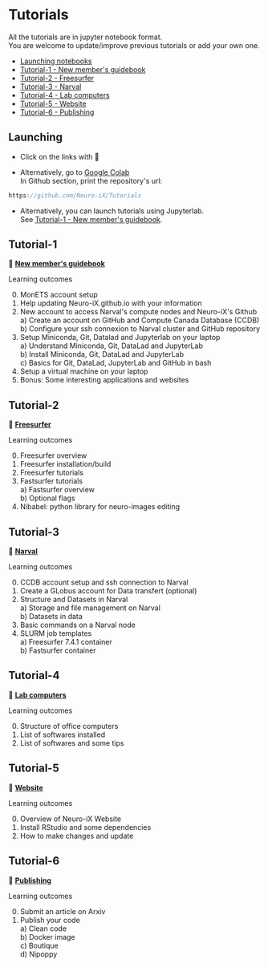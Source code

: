 # Tutorials

All the tutorials are in jupyter notebook format. \
You are welcome to update/improve previous tutorials or add your own one.

- [Launching notebooks](#Launching)
- [Tutorial-1 - New member's guidebook](#Tutorial-1)
- [Tutorial-2 - Freesurfer](#Tutorial-2)
- [Tutorial-3 - Narval](#Tutorial-3)
- [Tutorial-4 - Lab computers](#Tutorial-4)
- [Tutorial-5 - Website](#Tutorial-5)
- [Tutorial-6 - Publishing](#Tutorial-6)

## Launching

- Click on the links with :rocket:

- Alternatively, go to [Google Colab](https://colab.research.google.com) \
In Github section, print the repository's url:
```javascript
https://github.com/Neuro-iX/Tutorials
```

- Alternatively, you can launch tutorials using Jupyterlab. \
See [Tutorial-1 - New member's guidebook](#Tutorial-1).


## Tutorial-1

:rocket: [**New member's guidebook**](https://colab.research.google.com/github/Neuro-iX/Tutorials/blob/main/Tutorial_1_NewMember/Tutorial_1_NewMember.ipynb)

Learning outcomes

0. MonETS account setup
1. Help updating Neuro-iX.github.io with your information
2. New account to access Narval's compute nodes and Neuro-iX's Github \
  a) Create an account on GitHub and Compute Canada Database (CCDB) \
  b) Configure your ssh connexion to Narval cluster and GitHub repository 
4. Setup Miniconda, Git, Datalad and Jupyterlab on your laptop \
  a) Understand Miniconda, Git, DataLad and JupyterLab \
  b) Install Miniconda, Git, DataLad and JupyterLab \
  c) Basics for Git, DataLad, JupyterLab and GitHub in bash
5. Setup a virtual machine on your laptop
6. Bonus: Some interesting applications and websites

## Tutorial-2

:rocket: [**Freesurfer**](https://colab.research.google.com/github/Neuro-iX/Tutorials/blob/main/Tutorial_2_Freesurfer/Tutorial_2_Freesurfer.ipynb)

Learning outcomes

0. Freesurfer overview
1. Freesurfer installation/build
2. Freesurfer tutorials
3. Fastsurfer tutorials \
  a) Fastsurfer overview \
  b) Optional flags
4. Nibabel: python library for neuro-images editing

## Tutorial-3

:rocket: [**Narval**](https://colab.research.google.com/github/Neuro-iX/Tutorials/blob/main/Tutorial_3_Narval_CCDB/Tutorial_3_Narval.ipynb)

Learning outcomes

0. CCDB account setup and ssh connection to Narval
1. Create a GLobus account for Data transfert (optional)
2. Structure and Datasets in Narval \
    a) Storage and file management on Narval \
    b) Datasets in data
3. Basic commands on a Narval node
4. SLURM job templates \
  a) Freesurfer 7.4.1 container \
  b) Fastsurfer container

## Tutorial-4

:rocket: [**Lab computers**](https://colab.research.google.com/github/Neuro-iX/Tutorials/blob/main/Tutorial_4_Lab_computers/Tutorial_4_Lab_computers.ipynb)

Learning outcomes

0. Structure of office computers
1. List of softwares installed
2. List of softwares and some tips

## Tutorial-5

:rocket: [**Website**](https://colab.research.google.com/github/Neuro-iX/Tutorials/blob/main/Tutorial_5_Website/Tutorial_5_Website.ipynb)

Learning outcomes

0. Overview of Neuro-iX Website
1. Install RStudio and some dependencies
2. How to make changes and update

## Tutorial-6

:rocket: [**Publishing**](https://colab.research.google.com/github/Neuro-iX/Tutorials/blob/main/Tutorial_6_Publishing/Tutorial_6_Publishing.ipynb)

Learning outcomes

0. Submit an article on Arxiv
1. Publish your code \
  a) Clean code \
  b) Docker image \
  c) Boutique \
  d) Nipoppy